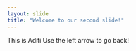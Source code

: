 ```yaml
---
layout: slide
title: "Welcome to our second slide!"
---
```

This is Aditi
Use the left arrow to go back!
